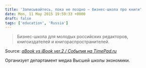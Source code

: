 ```yaml
---
title: 'Записывайтесь, пока не поздно — бизнес-школа про книги'
date: Mon, 11 May 2015 19:59:33 +0000
draft: false
tags: ['education', 'Russia']
---
```


> Бизнес-школа для молодых российских редакторов, книгоиздателей и книгораспространителей.

Source: _[aBook vs iBook ver.2 / События на TimePad.ru](https://hsemediacom.timepad.ru/event/205574/)_

Организует департамент медиа Высшей школы экономики.
